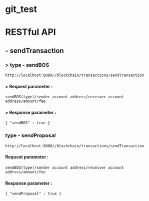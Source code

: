 # git_test

# RESTful API

## - sendTransaction

### > type - sendBOS

```
http://localhost:8080//blockchain/transactions/sendTransaction
```
#### > Request parameter :
```
sendBOS(type)/sender account address/receiver account address/amount/fee
```
#### > Response parameter :
```
{ "sendBOS" : true }
```

### type - sendProposal

```
http://localhost:8080//blockchain/transactions/sendTransaction
```
#### Request parameter :
```
sendBOS(type)/sender account address/receiver account address/amount/fee
```
#### Response parameter :
```
{ "sendProposal" : true }
```